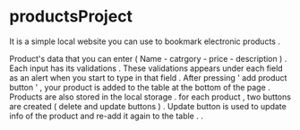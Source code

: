 # productsProject


It is a simple local website you can use to bookmark electronic products .

Product's data that you can enter ( Name - catrgory - price - description ) .
Each input has its validations . These validations appears under each field as an alert when you start to type in that field .
After pressing ' add product button ' , your product is added to the table at the bottom of the page . 
Products are also stored in the local storage .
for each product , two buttons are created ( delete and update buttons ) .
Update button is used to update info of the product and re-add it again to the table . .
